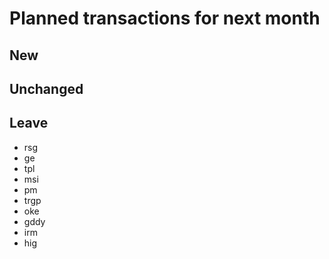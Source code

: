 # Planned transactions for next month

## New

## Unchanged

## Leave
- rsg
- ge
- tpl
- msi
- pm
- trgp
- oke
- gddy
- irm
- hig